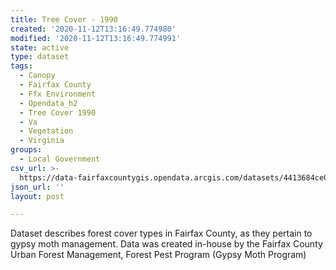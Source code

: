 ```yaml
---
title: Tree Cover - 1990
created: '2020-11-12T13:16:49.774980'
modified: '2020-11-12T13:16:49.774991'
state: active
type: dataset
tags:
  - Canopy
  - Fairfax County
  - Ffx Environment
  - Opendata_h2
  - Tree Cover 1990
  - Va
  - Vegetation
  - Virginia
groups:
  - Local Government
csv_url: >-
  https://data-fairfaxcountygis.opendata.arcgis.com/datasets/4413684ce00d41e59d2c8e7737ab8237_2.csv?outSR=%7B%22latestWkid%22%3A2283%2C%22wkid%22%3A102746%7D
json_url: ''
layout: post

---
```

Dataset describes forest cover types in Fairfax County, as they pertain to gypsy moth management. Data was created in-house by the Fairfax County Urban Forest Management, Forest Pest Program (Gypsy Moth Program)

